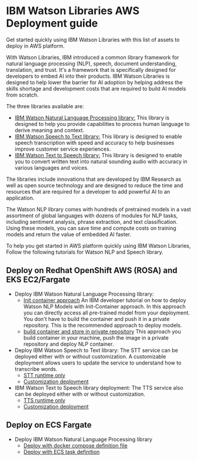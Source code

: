 # IBM Watson Libraries AWS Deployment guide

Get started quickly using IBM Watson Libraries with this list of assets to deploy in AWS platform.

With Watson Libraries, IBM introduced a common library framework for natural language processing (NLP), speech, document understanding, translation, and trust. It's a framework that is specifically designed for developers to embed AI into their products. IBM Watson Libraries is designed to help lower the barrier for AI adoption by helping address the skills shortage and development costs that are required to build AI models from scratch.

The three libraries available are:

- [IBM Watson Natural Language Processing library:](https://www.ibm.com/products/ibm-watson-natural-language-processing) This library is designed to help you provide capabilities to process human language to derive meaning and context.
- [IBM Watson Speech to Text library:](https://www.ibm.com/products/watson-speech-embed-libraries) This library is designed to enable speech transcription with speed and accuracy to help businesses improve customer service experiences.
- [IBM Watson Text to Speech library:](https://www.ibm.com/products/watson-speech-embed-libraries) This library is designed to enable you to convert written text into natural sounding audio with accuracy in various languages and voices.

The libraries include innovations that are developed by IBM Research as well as open source technology and are designed to reduce the time and resources that are required for a developer to add powerful AI to an application.

The Watson NLP library comes with hundreds of pretrained models in a vast assortment of global languages with dozens of modules for NLP tasks, including sentiment analysis, phrase extraction, and text classification. Using these models, you can save time and compute costs on training models and return the value of embedded AI faster.

To help you get started in AWS platform quickly using IBM Watson Libraries, Follow the following tutorials for Watson NLP and Speech library.


## Deploy on Redhat OpenShift AWS (ROSA) and EKS EC2/Fargate

- Deploy IBM Watson Natural Language Processing library:
  - [Init container approach](https://developer.ibm.com/tutorials/serve-pretrained-models-on-kubernetes-or-openshift/) An IBM developer tutorial on how to deploy Watson NLP Models with Init-Container approach. In this approach you can directly access all pre-trained model from your deployment. You don't have to build the container and push it in a private repository. This is the recommended approach to deploy models.
  - [build container and store in private repository](https://developer.ibm.com/tutorials/serve-models-on-kubernetes-using-standalone-containers/) This approach you build container in your machine, push the image in a private repository and deploy NLP container.
- Deploy IBM Watson Speech to Text library: The STT service can be deployed either with or without customization. A customizable deployment allows users to update the service to understand how to transcribe words.
  - [STT runtime only](https://github.com/ibm-build-lab/Watson-Speech/tree/main/stt-runtime-openshift)
  - [Customization deployment](https://github.com/ibm-build-lab/Watson-Speech/tree/main/stt-customization-openshift)
- IBM Watson Text to Speech library deployment: The TTS service also can be deployed either with or without customization.
  - [TTS runtime only](https://github.com/ibm-build-lab/Watson-Speech/tree/main/tts-runtime-openshift)
  - [Customization deployment](https://github.com/ibm-build-lab/Watson-Speech/tree/main/tts-customization-openshift)
  
 ## Deploy on ECS Fargate
 
 -  Deploy IBM Watson Natural Language Processing library
    - [Deploy with docker compose definition file](https://github.com/ibm-build-lab/Watson-NLP/tree/main/MLOps/Deploy-to-AWS-Fargate)
    - [Deploy with ECS task definition](https://github.com/ibm-build-lab/Watson-NLP/tree/main/MLOps/Watson-NLP-ECS)
